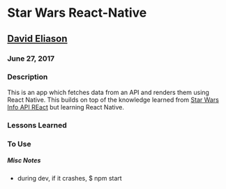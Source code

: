 # Star Wars React-Native
## [David Eliason](http://davethemaker.com/)
### June 27, 2017

### Description
This is an app which fetches data from an API and renders them using React Native. This builds on top of the knowledge learned from [Star Wars Info API REact](https://github.com/davideliason/starwarsinfo_api_react_redux) but learning React Native.

### Lessons Learned


### To Use


##### Misc Notes
- during dev, if it crashes, $ npm start